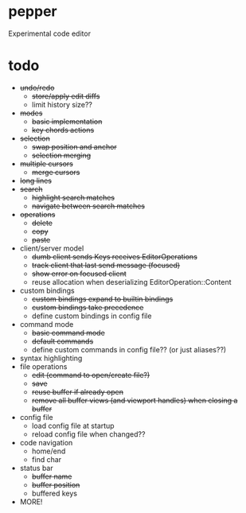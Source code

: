 # pepper
Experimental code editor

# todo
- ~~undo/redo~~
	- ~~store/apply edit diffs~~
	- limit history size??
- ~~modes~~
	- ~~basic implementation~~
	- ~~key chords actions~~
- ~~selection~~
	- ~~swap position and anchor~~
	- ~~selection merging~~
- ~~multiple cursors~~
	- ~~merge cursors~~
- ~~long lines~~
- ~~search~~
	- ~~highlight search matches~~
	- ~~navigate between search matches~~
- ~~operations~~
	- ~~delete~~
	- ~~copy~~
	- ~~paste~~
- client/server model
	- ~~dumb client sends Keys receives EditorOperations~~
	- ~~track client that last send message (focused)~~
	- ~~show error on focused client~~
	- reuse allocation when deserializing EditorOperation::Content
- custom bindings
	- ~~custom bindings expand to builtin bindings~~
	- ~~custom bindings take precedence~~
	- define custom bindings in config file
- command mode
	- ~~basic command mode~~
	- ~~default commands~~
	- define custom commands in config file?? (or just aliases??)
- syntax highlighting
- file operations
	- ~~edit (command to open/create file?)~~
	- ~~save~~
	- ~~reuse buffer if already open~~
	- ~~remove all buffer views (and viewport handles) when closing a buffer~~
- config file
	- load config file at startup
	- reload config file when changed??
- code navigation
	- home/end
	- find char
- status bar
	- ~~buffer name~~
	- ~~buffer position~~
	- buffered keys
- MORE!
